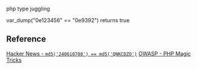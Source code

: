 php type juggling

var_dump("0e123456" == "0e9392") returns true

## Reference
[Hacker News - `md5('240610708') == md5('QNKCDZO')`]("https://news.ycombinator.com/item?id=9484757")
[OWASP - PHP Magic Tricks](https://www.owasp.org/images/6/6b/PHPMagicTricks-TypeJuggling.pdf)
